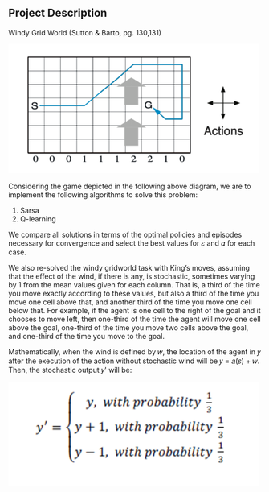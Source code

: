 ## Project Description

Windy Grid World (Sutton & Barto, pg. 130,131)

<!-- Add an image -->
<img src="https://github.com/oamerl/machine-learning-projects/blob/main/Reinforcement-Learning/windy-grid-world/windy_grid_world.PNG" alt="windy grid world" width="500"/>


Considering the game depicted in the following above diagram, we are to implement the following algorithms to solve this problem:
1. Sarsa
2. Q-learning

We compare all solutions in terms of the optimal policies and episodes necessary for convergence and select the best values for 𝜀 and 𝛼 for each case.

We also re-solved the windy gridworld task with King’s moves, assuming that the effect of the wind, if there is any, is stochastic, sometimes varying by 1 from the mean values given for each column.
That is, a third of the time you move exactly according to these values, but also a third of the time you move one cell above that, and another third of the time you move one cell below that.
For example, if the agent is one cell to the right of the goal and it chooses to move left, then one-third of the time the agent will move one cell above the goal, one-third of the time you move two cells above the goal, and one-third of the time you move to the goal.

Mathematically, when the wind is defined by 𝑤, the location of the agent in 𝑦 after the execution of the action without stochastic wind will be 𝑦 = 𝑎(𝑠) + 𝑤. Then, the stochastic output 𝑦' will be:


<!-- Add an image -->
<img src="https://github.com/oamerl/machine-learning-projects/blob/main/Reinforcement-Learning/windy-grid-world/stochastic_y_prime.PNG" alt="windy grid world stochastic y" width="500"/>


